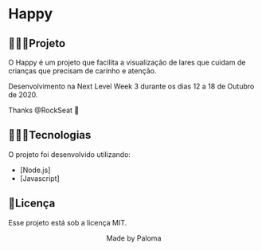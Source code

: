<h1> Happy</h1>

## 👩🏽‍💻Projeto

O Happy é um projeto que facilita a visualização de lares que cuidam de crianças que precisam de carinho e atenção.

Desenvolvimento na Next Level Week 3 durante os dias 12 a 18 de Outubro de 2020.

Thanks @RockSeat 🚀

## 👩🏽‍💻Tecnologias

O projeto foi desenvolvido utilizando: 

- [Node.js]
- [Javascript]


## 🤍Licença

Esse projeto está sob a licença MIT.

<p align="center">Made by Paloma</p>
